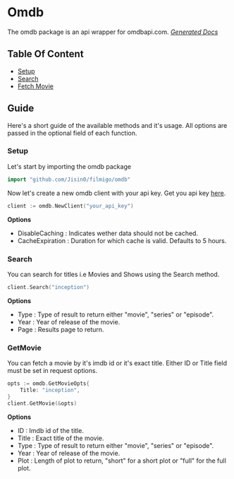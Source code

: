 # Omdb
The omdb package is an api wrapper for omdbapi.com.
[_Generated Docs_](https://pkg.go.dev/github.com/Jisin0/filmigo/omdb)

## Table Of Content
- [Setup](#setup)
- [Search](#search)
- [Fetch Movie](#getmovie)

## Guide
Here's a short guide of the available methods and it's usage. All options are passed in the optional field of each function.

### Setup
Let's start by importing the omdb package
```go
import "github.com/Jisin0/filmigo/omdb"
```

Now let's create a new omdb client with your api key. Get you api key [here](https://www.omdbapi.com/apikey.aspx).
```go
client := omdb.NewClient("your_api_key")
```
**Options**
- DisableCaching : Indicates wether data should not be cached.
- CacheExpiration : Duration for which cache is valid. Defaults to 5 hours.

### Search
You can search for titles i.e Movies and Shows using the Search method.
```go
client.Search("inception")
```
**Options**
- Type : Type of result to return either "movie", "series" or "episode".
- Year : Year of release of the movie.
- Page : Results page to return.

### GetMovie
You can fetch a movie by it's imdb id or it's exact title. Either ID or Title field must be set in request options.
```go
opts := omdb.GetMovieOpts{
    Title: "inception",
}
client.GetMovie(&opts)
```
**Options**
- ID : Imdb id of the title.
- Title : Exact title of the movie.
- Type : Type of result to return either "movie", "series" or "episode".
- Year : Year of release of the movie.
- Plot : Length of plot to return, "short" for a short plot or "full" for the full plot.